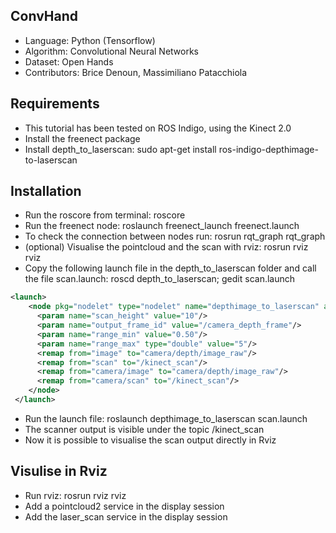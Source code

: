 ConvHand
--------

- Language: Python (Tensorflow)
- Algorithm: Convolutional Neural Networks
- Dataset: Open Hands
- Contributors: Brice Denoun, Massimiliano Patacchiola


Requirements
------------

- This tutorial has been tested on ROS Indigo, using the Kinect 2.0
- Install the freenect package
- Install depth_to_laserscan: sudo apt-get install ros-indigo-depthimage-to-laserscan

Installation
------------

- Run the roscore from terminal: roscore
- Run the freenect node: roslaunch freenect_launch freenect.launch
- To check the connection between nodes run: rosrun rqt_graph rqt_graph
- (optional) Visualise the pointcloud and the scan with rviz: rosrun rviz rviz
- Copy the following launch file in the depth_to_laserscan folder and call the file scan.launch: roscd depth_to_laserscan; gedit scan.launch

```xml 
<launch>
    <node pkg="nodelet" type="nodelet" name="depthimage_to_laserscan" args="load depthimage_to_laserscan/DepthImageToLaserScanNodelet camera/camera_nodelet_manager">
      <param name="scan_height" value="10"/>
      <param name="output_frame_id" value="/camera_depth_frame"/>
      <param name="range_min" value="0.50"/>
      <param name="range_max" type="double" value="5"/>
      <remap from="image" to="camera/depth/image_raw"/>
      <remap from="scan" to="/kinect_scan"/>
      <remap from="camera/image" to="camera/depth/image_raw"/>
      <remap from="camera/scan" to="/kinect_scan"/>
    </node>
 </launch>
```

- Run the launch file: roslaunch depthimage_to_laserscan scan.launch
- The scanner output is visible under the topic /kinect_scan
- Now it is possible to visualise the scan output directly in Rviz

Visulise in Rviz
----------------

- Run rviz: rosrun rviz rviz
- Add a pointcloud2 service in the display session
- Add the laser_scan service in the display session
